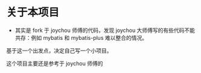 # 关于本项目

- 其实是 fork 于 joychou 师傅的代码，发现 joychou 大师傅写的有些代码不能共存：例如 mybatis 和 mybatis-plus 难以整合的情况。

基于这一个出发点，决定自己写一个小项目。



这个项目主要还是参考于 joychou 师傅的

